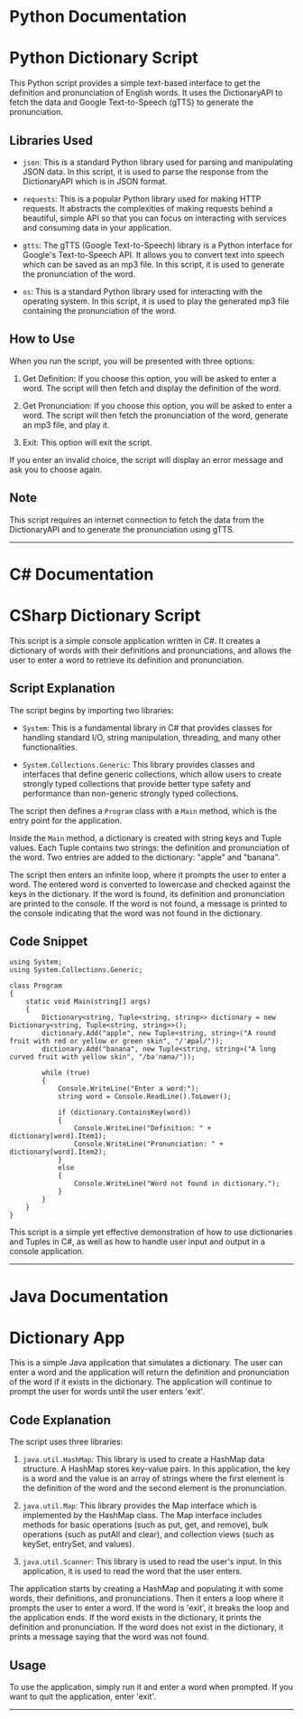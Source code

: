 # Python Documentation

# Python Dictionary Script

This Python script provides a simple text-based interface to get the definition and pronunciation of English words. It uses the DictionaryAPI to fetch the data and Google Text-to-Speech (gTTS) to generate the pronunciation.

## Libraries Used

- `json`: This is a standard Python library used for parsing and manipulating JSON data. In this script, it is used to parse the response from the DictionaryAPI which is in JSON format.

- `requests`: This is a popular Python library used for making HTTP requests. It abstracts the complexities of making requests behind a beautiful, simple API so that you can focus on interacting with services and consuming data in your application.

- `gtts`: The gTTS (Google Text-to-Speech) library is a Python interface for Google's Text-to-Speech API. It allows you to convert text into speech which can be saved as an mp3 file. In this script, it is used to generate the pronunciation of the word.

- `os`: This is a standard Python library used for interacting with the operating system. In this script, it is used to play the generated mp3 file containing the pronunciation of the word.

## How to Use

When you run the script, you will be presented with three options:

1. Get Definition: If you choose this option, you will be asked to enter a word. The script will then fetch and display the definition of the word.

2. Get Pronunciation: If you choose this option, you will be asked to enter a word. The script will then fetch the pronunciation of the word, generate an mp3 file, and play it.

3. Exit: This option will exit the script.

If you enter an invalid choice, the script will display an error message and ask you to choose again.

## Note

This script requires an internet connection to fetch the data from the DictionaryAPI and to generate the pronunciation using gTTS.

---

# C# Documentation

# CSharp Dictionary Script

This script is a simple console application written in C#. It creates a dictionary of words with their definitions and pronunciations, and allows the user to enter a word to retrieve its definition and pronunciation.

## Script Explanation

The script begins by importing two libraries:

- `System`: This is a fundamental library in C# that provides classes for handling standard I/O, string manipulation, threading, and many other functionalities.

- `System.Collections.Generic`: This library provides classes and interfaces that define generic collections, which allow users to create strongly typed collections that provide better type safety and performance than non-generic strongly typed collections.

The script then defines a `Program` class with a `Main` method, which is the entry point for the application.

Inside the `Main` method, a dictionary is created with string keys and Tuple values. Each Tuple contains two strings: the definition and pronunciation of the word. Two entries are added to the dictionary: "apple" and "banana".

The script then enters an infinite loop, where it prompts the user to enter a word. The entered word is converted to lowercase and checked against the keys in the dictionary. If the word is found, its definition and pronunciation are printed to the console. If the word is not found, a message is printed to the console indicating that the word was not found in the dictionary.

## Code Snippet

```CSharp
using System;
using System.Collections.Generic;

class Program
{
    static void Main(string[] args)
    {
        Dictionary<string, Tuple<string, string>> dictionary = new Dictionary<string, Tuple<string, string>>();
        dictionary.Add("apple", new Tuple<string, string>("A round fruit with red or yellow or green skin", "/ˈæpəl/"));
        dictionary.Add("banana", new Tuple<string, string>("A long curved fruit with yellow skin", "/bəˈnænə/"));

        while (true)
        {
            Console.WriteLine("Enter a word:");
            string word = Console.ReadLine().ToLower();

            if (dictionary.ContainsKey(word))
            {
                Console.WriteLine("Definition: " + dictionary[word].Item1);
                Console.WriteLine("Pronunciation: " + dictionary[word].Item2);
            }
            else
            {
                Console.WriteLine("Word not found in dictionary.");
            }
        }
    }
}
```

This script is a simple yet effective demonstration of how to use dictionaries and Tuples in C#, as well as how to handle user input and output in a console application.

---

# Java Documentation

# Dictionary App

This is a simple Java application that simulates a dictionary. The user can enter a word and the application will return the definition and pronunciation of the word if it exists in the dictionary. The application will continue to prompt the user for words until the user enters 'exit'.

## Code Explanation

The script uses three libraries:

1. `java.util.HashMap`: This library is used to create a HashMap data structure. A HashMap stores key-value pairs. In this application, the key is a word and the value is an array of strings where the first element is the definition of the word and the second element is the pronunciation.

2. `java.util.Map`: This library provides the Map interface which is implemented by the HashMap class. The Map interface includes methods for basic operations (such as put, get, and remove), bulk operations (such as putAll and clear), and collection views (such as keySet, entrySet, and values).

3. `java.util.Scanner`: This library is used to read the user's input. In this application, it is used to read the word that the user enters.

The application starts by creating a HashMap and populating it with some words, their definitions, and pronunciations. Then it enters a loop where it prompts the user to enter a word. If the word is 'exit', it breaks the loop and the application ends. If the word exists in the dictionary, it prints the definition and pronunciation. If the word does not exist in the dictionary, it prints a message saying that the word was not found.

## Usage

To use the application, simply run it and enter a word when prompted. If you want to quit the application, enter 'exit'.

---
